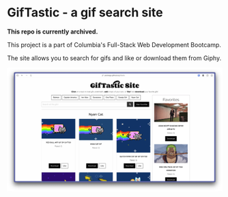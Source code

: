 # GifTastic - a gif search site

**This repo is currently archived.**

This project is a part of Columbia's Full-Stack Web Development Bootcamp.

The site allows you to search for gifs and like or download them from Giphy.

![site](site.png)
